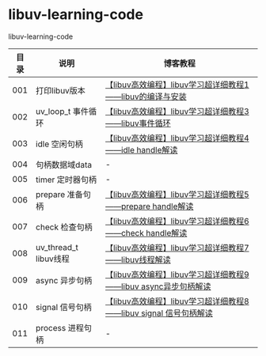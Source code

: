 # libuv-learning-code
libuv-learning-code

| 目录 | 说明 | 博客教程 |
| -- | -- | -- |
| 001 | 打印libuv版本 | [【libuv高效编程】libuv学习超详细教程1——libuv的编译与安装](https://blog.csdn.net/jiejiemcu/article/details/105586752) |
| 002 | uv_loop_t 事件循环 | [【libuv高效编程】libuv学习超详细教程3——libuv事件循环](https://blog.csdn.net/jiejiemcu/article/details/105622428) |
| 003 | idle 空闲句柄 | [【libuv高效编程】libuv学习超详细教程4——idle handle解读](https://blog.csdn.net/jiejiemcu/article/details/105670311) |
| 004 | 句柄数据域data | - |
| 005 | timer 定时器句柄 | - |
| 006 | prepare 准备句柄 | [【libuv高效编程】libuv学习超详细教程5——prepare handle解读](https://jiejie.blog.csdn.net/article/details/105681010) |
| 007 | check 检查句柄 | [【libuv高效编程】libuv学习超详细教程6——check handle解读](https://blog.csdn.net/jiejiemcu/article/details/105681625) |
| 008 | uv_thread_t libuv线程 | [【libuv高效编程】libuv学习超详细教程7——libuv线程解读](https://blog.csdn.net/jiejiemcu/article/details/105687789) |
| 009 | async 异步句柄 | [【libuv高效编程】libuv学习超详细教程9——libuv async异步句柄解读](https://blog.csdn.net/jiejiemcu/article/details/105738484) |
| 010 | signal 信号句柄 | [【libuv高效编程】libuv学习超详细教程8——libuv signal 信号句柄解读](https://blog.csdn.net/jiejiemcu/article/details/105717692) |
| 011 | process 进程句柄 | - |

